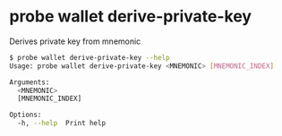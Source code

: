 # probe wallet derive-private-key

Derives private key from mnemonic

```bash
$ probe wallet derive-private-key --help
Usage: probe wallet derive-private-key <MNEMONIC> [MNEMONIC_INDEX]

Arguments:
  <MNEMONIC>
  [MNEMONIC_INDEX]

Options:
  -h, --help  Print help
```

